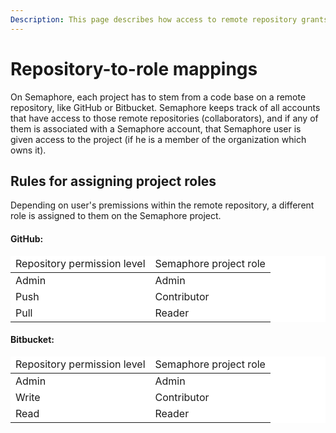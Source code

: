 ```yaml
---
Description: This page describes how access to remote repository grants you access to Semaphore projects.
---
```


# Repository-to-role mappings

On Semaphore, each project has to stem from a code base on a remote repository, like GitHub
or Bitbucket. Semaphore keeps track of all accounts that have access to those remote
repositories (collaborators), and if any of them is associated with a Semaphore account, that
Semaphore user is given access to the project (if he is a member of the organization which owns it).

## Rules for assigning project roles

Depending on user's premissions within the remote repository, a different role
is assigned to them on the Semaphore project.

#### GitHub:

<table style="background-color: rgb(255, 255, 255);">
<thead>
<tr>
  <td>Repository permission level</td>
  <td>Semaphore project role</td>
</tr>
</thead>
<tbody>
<tr>
  <td>
    Admin
  </td>
  <td>
    Admin
  </td>
</tr>
<tr>
  <td>
    Push
  </td>
  <td>
    Contributor
  </td>
</tr>
<tr>
  <td>
    Pull
  </td>
  <td>
    Reader
  </td>
</tr>
</tbody>
</table>

#### Bitbucket:

<table style="background-color: rgb(255, 255, 255);">
<thead>
<tr>
  <td>Repository permission level</td>
  <td>Semaphore project role</td>
</tr>
</thead>
<tbody>
<tr>
  <td>
    Admin
  </td>
  <td>
    Admin
  </td>
</tr>
<tr>
  <td>
    Write
  </td>
  <td>
    Contributor
  </td>
</tr>
<tr>
  <td>
    Read
  </td>
  <td>
    Reader
  </td>
</tr>
</tbody>
</table>
